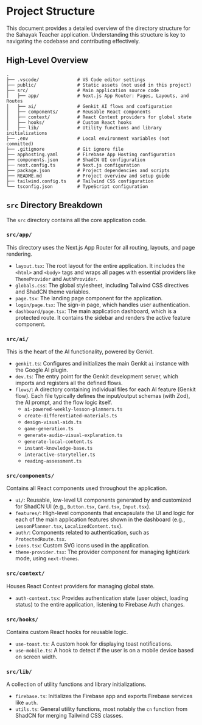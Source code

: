 # Project Structure

This document provides a detailed overview of the directory structure for the Sahayak Teacher application. Understanding this structure is key to navigating the codebase and contributing effectively.

## High-Level Overview

```
.
├── .vscode/              # VS Code editor settings
├── public/               # Static assets (not used in this project)
├── src/                  # Main application source code
│   ├── app/              # Next.js App Router: Pages, Layouts, and Routes
│   ├── ai/               # Genkit AI flows and configuration
│   ├── components/       # Reusable React components
│   ├── context/          # React Context providers for global state
│   ├── hooks/            # Custom React hooks
│   ├── lib/              # Utility functions and library initializations
├── .env                  # Local environment variables (not committed)
├── .gitignore            # Git ignore file
├── apphosting.yaml       # Firebase App Hosting configuration
├── components.json       # ShadCN UI configuration
├── next.config.ts        # Next.js configuration
├── package.json          # Project dependencies and scripts
├── README.md             # Project overview and setup guide
├── tailwind.config.ts    # Tailwind CSS configuration
└── tsconfig.json         # TypeScript configuration
```

## `src` Directory Breakdown

The `src` directory contains all the core application code.

### `src/app/`

This directory uses the Next.js App Router for all routing, layouts, and page rendering.

-   `layout.tsx`: The root layout for the entire application. It includes the `<html>` and `<body>` tags and wraps all pages with essential providers like `ThemeProvider` and `AuthProvider`.
-   `globals.css`: The global stylesheet, including Tailwind CSS directives and ShadCN theme variables.
-   `page.tsx`: The landing page component for the application.
-   `login/page.tsx`: The sign-in page, which handles user authentication.
-   `dashboard/page.tsx`: The main application dashboard, which is a protected route. It contains the sidebar and renders the active feature component.

### `src/ai/`

This is the heart of the AI functionality, powered by Genkit.

-   `genkit.ts`: Configures and initializes the main Genkit `ai` instance with the Google AI plugin.
-   `dev.ts`: The entry point for the Genkit development server, which imports and registers all the defined flows.
-   `flows/`: A directory containing individual files for each AI feature (Genkit flow). Each file typically defines the input/output schemas (with Zod), the AI prompt, and the flow logic itself.
    -   `ai-powered-weekly-lesson-planners.ts`
    -   `create-differentiated-materials.ts`
    -   `design-visual-aids.ts`
    -   `game-generation.ts`
    -   `generate-audio-visual-explanation.ts`
    -   `generate-local-content.ts`
    -   `instant-knowledge-base.ts`
    -   `interactive-storyteller.ts`
    -   `reading-assessment.ts`

### `src/components/`

Contains all React components used throughout the application.

-   `ui/`: Reusable, low-level UI components generated by and customized for ShadCN UI (e.g., `Button.tsx`, `Card.tsx`, `Input.tsx`).
-   `features/`: High-level components that encapsulate the UI and logic for each of the main application features shown in the dashboard (e.g., `LessonPlanner.tsx`, `LocalizedContent.tsx`).
-   `auth/`: Components related to authentication, such as `ProtectedRoute.tsx`.
-   `icons.tsx`: Custom SVG icons used in the application.
-   `theme-provider.tsx`: The provider component for managing light/dark mode, using `next-themes`.

### `src/context/`

Houses React Context providers for managing global state.

-   `auth-context.tsx`: Provides authentication state (user object, loading status) to the entire application, listening to Firebase Auth changes.

### `src/hooks/`

Contains custom React hooks for reusable logic.

-   `use-toast.ts`: A custom hook for displaying toast notifications.
-   `use-mobile.ts`: A hook to detect if the user is on a mobile device based on screen width.

### `src/lib/`

A collection of utility functions and library initializations.

-   `firebase.ts`: Initializes the Firebase app and exports Firebase services like `auth`.
-   `utils.ts`: General utility functions, most notably the `cn` function from ShadCN for merging Tailwind CSS classes.
